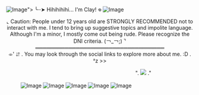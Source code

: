 ![Image](https://github.com/user-attachments/assets/2e6d2de3-aac6-42fd-91f7-69e38f85592b)">
╰┈➤ Hihihihihi... I'm Clay! 𖦹
![Image](https://github.com/user-attachments/assets/a389ba07-358c-4713-9537-4aa9fe9b347d)

<div align="center">
  ⌞   Caution: People under 12 years old are STRONGLY RECOMMENDED not to interact with me. I tend to bring up suggestive topics and impolite language. Although I'm a minor, I mostly come out being rude. Please recognize the DNI criteria. (￢_￢;)   ⌝
</div>



<div align="center">
  ═══════════════════════════════════
</div>


<div align="center">
  ⌯' ⇵ .   You may look through the social links to explore more about me. :D   . ᶻz >>
</div>


ㅤㅤㅤㅤㅤㅤㅤㅤㅤㅤㅤㅤㅤㅤㅤㅤㅤㅤㅤㅤㅤㅤㅤㅤㅤㅤㅤ".   ![](https://komarev.com/ghpvc/?username=Spectral-Sanctuary&labelColor=000000&label=Stalkers...+/j&color=150df7&style=for-the-badge)  ."


  ㅤㅤㅤ![Image](https://github.com/user-attachments/assets/a8427a96-2498-4f1b-801d-b092c64b75fc)
  ![Image](https://github.com/user-attachments/assets/6fcdbd66-e195-43c2-8b1c-e0053c4ba283)
  ![Image](https://github.com/user-attachments/assets/df434485-6b0f-4b55-80f4-8059ee332125)
  ![Image](https://github.com/user-attachments/assets/d3d8fa15-8eb7-463b-aed3-2d4aad396b8a)
  ![Image](https://github.com/user-attachments/assets/0bee533e-1585-4eb3-989e-89fac9bf9cb6)
